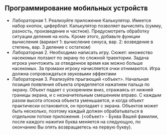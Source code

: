 ## Программирование мобильных устройств
- Лабораторная 1. Реализуйте приложение Калькулятор. Имеется набор кнопок, циферблат. Калькулятор позволяет вычислять (сумму, разность, произведение и частное). Предусмотреть обработку ситуации деления на ноль. Кроме этого, добавьте функции вычисления (вариант 1: вычисление синуса, вар. 2: возведение в степень, вар. 3 деление с остатком)
- Лабораторная 2. Необходимо написать игру. Сюжет: множество насекомых ползают по экрану по сложной траектории. Задача игрока уничтожить за отведенное время как можно больше насекомых. За промахи игроку начисляется очки отнимаются. Игра должна сопровождаться звуковыми эффектами
- Лабораторная 3. Реализуйте прыгающий <объект>. Начальная позиция появления объекта определяется нажатием пальца по экрану. Объект падает с ускорением вниз, отражаясь от нижней границы экрана, и с незначительным смешением вправо. С каждым разом высота отскока объекта уменьшается, и когда объект практически остановится, он пропадает с экрана. Объектов может быть несколько, поэтому каждый должен обрабатываться в отдельном потоке приложения. (<объект> - Буква Вашей фамилии, после каждого нажития буква меняется на следующую, по окончанию Вы опять возвращаетесь на первую букву).

